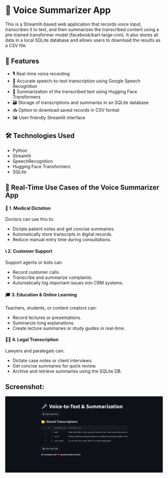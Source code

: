 # 🎤 Voice Summarizer App
This is a Streamlit-based web application that records voice input, transcribes it to text, and then summarizes the transcribed content using a pre-trained transformer model (facebook/bart-large-cnn). It also stores all data in a local SQLite database and allows users to download the results as a CSV file.

## 🚀 Features

- 🎙️ Real-time voice recording
- 📜 Accurate speech-to-text transcription using Google Speech Recognition
- 📝 Summarization of the transcribed text using Hugging Face Transformers
- 🗃️ Storage of transcriptions and summaries in an SQLite database
- 📥 Option to download saved records in CSV format
- 🖼️ User-friendly Streamlit interface

## 🛠️ Technologies Used

- Python
- Streamlit
- SpeechRecognition
- Hugging Face Transformers
- SQLite

## 🧠 Real-Time Use Cases of the Voice Summarizer App

#### 🏥 1. Medical Dictation
Doctors can use this to:
- Dictate patient notes and get concise summaries.
- Automatically store transcripts in digital records.
- Reduce manual entry time during consultations.

#### 📞 2. Customer Support
Support agents or bots can:
- Record customer calls.
- Transcribe and summarize complaints.
- Automatically log important issues into CRM systems.

#### 🎓 3. Education & Online Learning
Teachers, students, or content creators can:
- Record lectures or presentations.
- Summarize long explanations.
- Create lecture summaries or study guides in real-time.

#### 🧑‍⚖️ 4. Legal Transcription
Lawyers and paralegals can:
- Dictate case notes or client interviews.
- Get concise summaries for quick review.
- Archive and retrieve summaries using the SQLite DB.

## Screenshot:
![Text_ss](https://github.com/Vaishnavi26-Kasture/Voice_Text-Summarizer-Web-App/blob/main/Text_ss.jpeg?raw=true)





  

